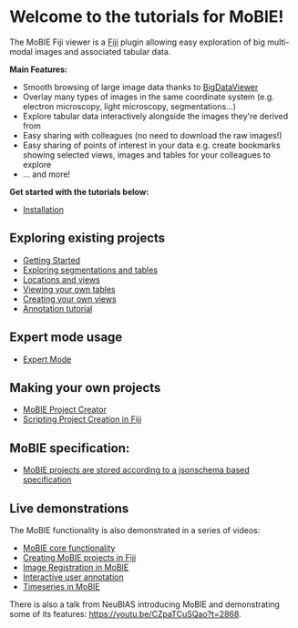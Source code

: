 # Welcome to the tutorials for MoBIE!

The MoBIE Fiji viewer is a [Fiji](https://imagej.net/Fiji) plugin allowing easy exploration
of big multi-modal images and associated tabular data.

**Main Features:**
- Smooth browsing of large image data thanks to [BigDataViewer](https://imagej.net/BigDataViewer)
- Overlay many types of images in the same coordinate system (e.g. electron microscopy, light microscopy,
segmentations...)
- Explore tabular data interactively alongside the images they're derived from
- Easy sharing with colleagues (no need to download the raw images!)
- Easy sharing of points of interest in your data e.g. create bookmarks showing selected
views, images and tables for your colleagues to explore
- ... and more!

**Get started with the tutorials below:**

- [Installation](./tutorials/installation.md)

## Exploring existing projects
- [Getting Started](./tutorials/explore_a_project.md)
- [Exploring segmentations and tables](./tutorials/exploring_segmentations.md)
- [Locations and views](./tutorials/views_and_locations.md)
- [Viewing your own tables](./tutorials/viewing_your_own_tables.md)
- [Creating your own views](./tutorials/creating_your_own_views.md)
- [Annotation tutorial](./tutorials/annotation_tutorial.md)

## Expert mode usage
- [Expert Mode](./tutorials/expert_mode.md)

## Making your own projects
- [MoBIE Project Creator](./tutorials/mobie_project_creator.md)
- [Scripting Project Creation in Fiji](./tutorials/scripting_project_creator.md)

## MoBIE specification:
- [MoBIE projects are stored according to a jsonschema based specification](./specs/mobie_spec.md)

## Live demonstrations

The MoBIE functionality is also demonstrated in a series of videos:
- [MoBIE core functionality](https://youtu.be/oXOXkWyIIOk)
- [Creating MoBIE projects in Fiji](https://youtu.be/3oP3t6elsQU)
- [Image Registration in MoBIE](https://youtu.be/jKlM68lrhso)
- [Interactive user annotation](https://youtu.be/M-QUE-Qh97w)
- [Timeseries in MoBIE](https://youtu.be/Md4PbK50NE0)

There is also a talk from NeuBIAS introducing MoBIE and demonstrating some of its features: https://youtu.be/CZpaTCuSQao?t=2868.
